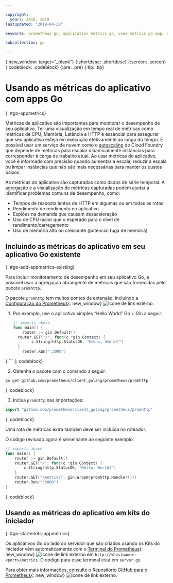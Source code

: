 ```yaml
---

copyright:
  years: 2018, 2019
lastupdated: "2019-04-30"

keywords: prometheus go, application metrics go, view metrics go app, add metrics go, promhttp go, autoscaling go

subcollection: go

---
```


{:new_window: target="_blank"}
{:shortdesc: .shortdesc}
{:screen: .screen}
{:codeblock: .codeblock}
{:pre: .pre}
{:tip: .tip}

# Usando as métricas do aplicativo com apps Go
{: #go-appmetrics}

Métricas de aplicativo são importantes para monitorar o desempenho de seu aplicativo. Ter uma visualização em tempo real de métricas como métricas de CPU, Memória, Latência e HTTP é essencial para assegurar que seu aplicativo esteja em execução efetivamente ao longo do tempo. É possível usar um serviço de nuvem como o [autoscaling](/docs/services/Auto-Scaling?topic=Auto-Scaling-get-started) do Cloud Foundry que depende de métricas para escalar dinamicamente instâncias para corresponder à carga de trabalho atual. Ao usar métricas do aplicativo, você é informado com precisão quando aumentar a escala, reduzir a escala ou limpar instâncias que não são mais necessárias para manter os custos baixos.

As métricas do aplicativo são capturadas como dados de série temporal. A agregação e a visualização de métricas capturadas podem ajudar a identificar problemas comuns de desempenho, como:

* Tempos de resposta lentos de HTTP em algumas ou em todas as rotas
* Rendimento de rendimento no aplicativo
* Espiões na demanda que causam desaceleração
* Uso de CPU maior que o esperado para o nível de rendimento/carregamento
* Uso de memória alto ou crescente (potencial fuga de memória)

## Incluindo as métricas do aplicativo em seu aplicativo Go existente
{: #go-add-appmetrics-existing}

Para incluir monitoramento de desempenho em seu aplicativo Go, é possível usar a agregação abrangente de métricas que são fornecidas pelo pacote `promhttp`.

O pacote `promhttp` tem muitos pontos de extensão, incluindo a [Configuração do
Prometheus](https://github.com/prometheus/client_golang){: new_window} ![Ícone de link externo](../icons/launch-glyph.svg "Ícone de link externo").

1. Por exemplo, use o aplicativo simples “Hello World” Go + Gin a seguir:
    ```go
    // imports above
    func main() {
        router := gin.Default()
      router.GET("/", func(c *gin.Context) {
            c.String(http.StatusOK, "Hello, World!")
      }
        router.Run(":3000")
  }
    ```
    {: codeblock}

2. Obtenha o pacote com o comando a seguir:
  ```
  go get github.com/prometheus/client_golang/prometheus/promhttp
  ```
  {: codeblock}

3. Inclua `promhttp` nas importações:
  ```go
  import "github.com/prometheus/client_golang/prometheus/promhttp"
  ```
  {: codeblock}

  Uma rota de métricas extra também deve ser incluída no roteador.

  O código revisado agora é semelhante ao seguinte exemplo:
  ```go
  // imports above
  func main() {
      router := gin.Default()
      router.GET("/", func(c *gin.Context) {
          c.String(http.StatusOK, "Hello, World!")
      }
      router.GET("/metrics", gin.WrapH(promhttp.Handler()))
      router.Run(":3000")
  }
  ```
  {: codeblock}

## Usando as métricas do aplicativo em kits do iniciador
{: #go-starterkits-appmetrics}

Os aplicativos Go do lado do servidor que são criados usando os Kits do iniciador vêm automaticamente com o [Terminal do Prometheus](https://prometheus.io/){: new_window} ![Ícone de link externo](../icons/launch-glyph.svg "Ícone de link externo") em `http://<hostname>:<port>/metrics`. O código para esse terminal está em `server.go`.

Para obter mais informações, consulte o [Repositório GitHub para o Prometheus](https://github.com/prometheus/client_golang/){: new_window} ![Ícone de link externo](../icons/launch-glyph.svg "Ícone de link externo").
